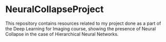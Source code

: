 # NeuralCollapseProject

This repository contains resources related to my project done as a part of the Deep Learning for Imaging course, showing the presence of Neural Collapse in the case of Hierarchical Neural Networks.
